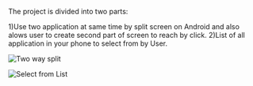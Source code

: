 The project is divided into two parts:

1)Use two application at same time by split screen on Android and also alows user to create second part of screen to reach by click.
2)List of all application in your phone to select from by User.

![Two way split](https://user-images.githubusercontent.com/21310543/93141623-27ec1500-f702-11ea-95c6-5abb210c508d.png)

![Select from List](https://user-images.githubusercontent.com/21310543/93141628-2a4e6f00-f702-11ea-9579-4c99bdcaee32.png)
